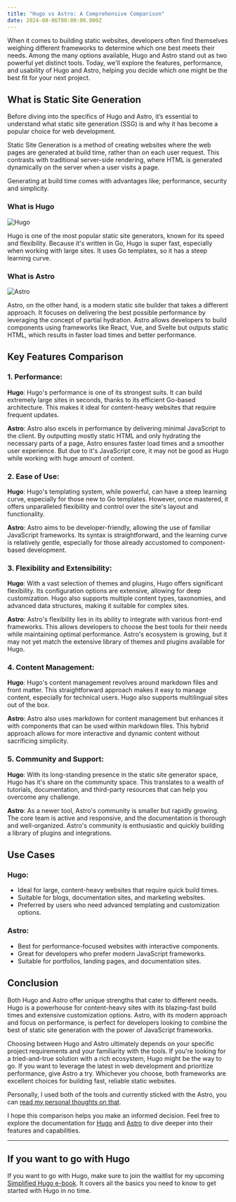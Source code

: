 ```yaml
---
title: "Hugo vs Astro: A Comprehensive Comparison"
date: 2024-08-06T00:00:00.000Z
---
```


When it comes to building static websites, developers often find themselves weighing different frameworks to determine which one best meets their needs. Among the many options available, Hugo and Astro stand out as two powerful yet distinct tools. Today, we'll explore the features, performance, and usability of Hugo and Astro, helping you decide which one might be the best fit for your next project.

## What is Static Site Generation

Before diving into the specifics of Hugo and Astro, it’s essential to understand what static site generation (SSG) is and why it has become a popular choice for web development.

Static Site Generation is a method of creating websites where the web pages are generated at build time, rather than on each user request. This contrasts with traditional server-side rendering, where HTML is generated dynamically on the server when a user visits a page.

Generating at build time comes with advantages like; performance, security and simplicity.

### What is Hugo 

![Hugo](/images/hugo.png)

Hugo is one of the most popular static site generators, known for its speed and flexibility. Because it's written in Go, Hugo is super fast, especially when working with large sites. It uses Go templates, so it has a steep learning curve.

### What is Astro

![Astro](/images/astro.png)

Astro, on the other hand, is a modern static site builder that takes a different approach. It focuses on delivering the best possible performance by leveraging the concept of partial hydration. Astro allows developers to build components using frameworks like React, Vue, and Svelte but outputs static HTML, which results in faster load times and better performance.

## Key Features Comparison

### 1. Performance:

**Hugo**: Hugo's performance is one of its strongest suits. It can build extremely large sites in seconds, thanks to its efficient Go-based architecture. This makes it ideal for content-heavy websites that require frequent updates.

**Astro**: Astro also excels in performance by delivering minimal JavaScript to the client. By outputting mostly static HTML and only hydrating the necessary parts of a page, Astro ensures faster load times and a smoother user experience. But due to it's JavaScript core, it may not be good as Hugo while working with huge amount of content.

### 2. Ease of Use:

**Hugo**: Hugo's templating system, while powerful, can have a steep learning curve, especially for those new to Go templates. However, once mastered, it offers unparalleled flexibility and control over the site's layout and functionality.

**Astro**: Astro aims to be developer-friendly, allowing the use of familiar JavaScript frameworks. Its syntax is straightforward, and the learning curve is relatively gentle, especially for those already accustomed to component-based development.

### 3. Flexibility and Extensibility:

**Hugo**: With a vast selection of themes and plugins, Hugo offers significant flexibility. Its configuration options are extensive, allowing for deep customization. Hugo also supports multiple content types, taxonomies, and advanced data structures, making it suitable for complex sites.

**Astro**: Astro's flexibility lies in its ability to integrate with various front-end frameworks. This allows developers to choose the best tools for their needs while maintaining optimal performance. Astro's ecosystem is growing, but it may not yet match the extensive library of themes and plugins available for Hugo.

### 4. Content Management:

**Hugo**: Hugo's content management revolves around markdown files and front matter. This straightforward approach makes it easy to manage content, especially for technical users. Hugo also supports multilingual sites out of the box.

**Astro**: Astro also uses markdown for content management but enhances it with components that can be used within markdown files. This hybrid approach allows for more interactive and dynamic content without sacrificing simplicity.

### 5. Community and Support:

**Hugo**: With its long-standing presence in the static site generator space, Hugo has it's share on the community space. This translates to a wealth of tutorials, documentation, and third-party resources that can help you overcome any challenge.

**Astro**: As a newer tool, Astro's community is smaller but rapidly growing. The core team is active and responsive, and the documentation is thorough and well-organized. Astro's community is enthusiastic and quickly building a library of plugins and integrations.

## Use Cases

### Hugo:

- Ideal for large, content-heavy websites that require quick build times.
- Suitable for blogs, documentation sites, and marketing websites.
- Preferred by users who need advanced templating and customization options.

### Astro:

- Best for performance-focused websites with interactive components.
- Great for developers who prefer modern JavaScript frameworks.
- Suitable for portfolios, landing pages, and documentation sites.

## Conclusion

Both Hugo and Astro offer unique strengths that cater to different needs. Hugo is a powerhouse for content-heavy sites with its blazing-fast build times and extensive customization options. Astro, with its modern approach and focus on performance, is perfect for developers looking to combine the best of static site generation with the power of JavaScript frameworks.

Choosing between Hugo and Astro ultimately depends on your specific project requirements and your familiarity with the tools. If you're looking for a tried-and-true solution with a rich ecosystem, Hugo might be the way to go. If you want to leverage the latest in web development and prioritize performance, give Astro a try. Whichever you choose, both frameworks are excellent choices for building fast, reliable static websites.

Personally, I used both of the tools and currently sticked with the Astro, you can [read my personal thoughts on that](https://berkaycubuk.com/blog/switching-to-astro-from-hugo).

I hope this comparison helps you make an informed decision. Feel free to explore the documentation for [Hugo](https://gohugo.io/documentation/) and [Astro](https://docs.astro.build/en/getting-started/) to dive deeper into their features and capabilities.

---

## If you want to go with Hugo

If you want to go with Hugo, make sure to join the waitlist for my upcoming [Simplified Hugo e-book](https://berkaycubuk.com/simplified-hugo/). It covers all the basics you need to know to get started with Hugo in no time.
